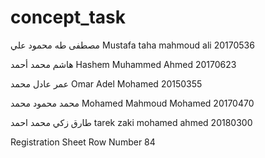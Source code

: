 # concept_task
مصطفى طه محمود علي 
Mustafa taha mahmoud ali
20170536

هاشم محمد أحمد
Hashem Muhammed Ahmed
20170623

عمر عادل محمد
Omar Adel Mohamed
20150355

محمد محمود محمد 
Mohamed Mahmoud Mohamed 
20170470

طارق زكي محمد احمد 
tarek zaki mohamed ahmed
20180300

Registration Sheet Row Number 84
